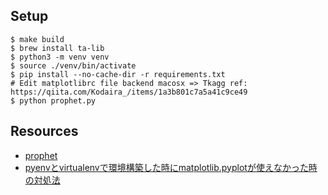 ## Setup

```
$ make build
$ brew install ta-lib
$ python3 -m venv venv
$ source ./venv/bin/activate
$ pip install --no-cache-dir -r requirements.txt
# Edit matplotlibrc file backend macosx => Tkagg ref: https://qiita.com/Kodaira_/items/1a3b801c7a5a41c9ce49
$ python prophet.py
```

## Resources

- [prophet](https://github.com/facebook/prophet)
- [pyenvとvirtualenvで環境構築した時にmatplotlib.pyplotが使えなかった時の対処法](https://qiita.com/Kodaira_/items/1a3b801c7a5a41c9ce49)